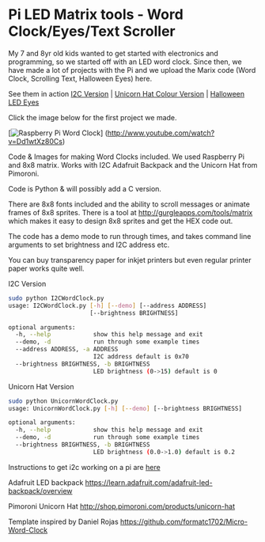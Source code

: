 Pi LED Matrix tools - Word Clock/Eyes/Text Scroller
===================================================

My 7 and 8yr old kids wanted to get started with electronics and programming,
 so we started off with an LED word clock. Since then, we have made a lot of
 projects with the Pi and we upload the Marix code (Word Clock, Scrolling Text,
 Halloween Eyes) here.

 See them in action [I2C Version](http://www.youtube.com/watch?v=Dd1wtXz80Cs) | [Unicorn Hat Colour Version](http://www.youtube.com/watch?v=QlTQ89PbJo4) | [Halloween LED Eyes](https://www.youtube.com/watch?v=rT0zYCxDIbY)

 Click the image below for the first project we made.

[![Raspberry Pi Word Clock](http://gurgleapps.com/assets/images/blog/raspberry-pi-word-clock-460x276.jpg)]
(http://www.youtube.com/watch?v=Dd1wtXz80Cs)

Code & Images for making Word Clocks included. We used Raspberry Pi and 8x8 matrix. Works with I2C Adafruit Backpack and the Unicorn Hat from Pimoroni.

Code is Python & will possibly add a C version.

There are 8x8 fonts included and the ability to scroll messages or animate frames of 8x8 sprites. There is a tool at http://gurgleapps.com/tools/matrix which makes it easy to design 8x8 sprites and get the HEX code out.

The code has a demo mode to run through times, and takes command line arguments to set brightness and I2C address etc.

You can buy transparency paper for inkjet printers but even regular printer paper works quite well.

I2C Version
```bash
sudo python I2CWordClock.py
usage: I2CWordClock.py [-h] [--demo] [--address ADDRESS]
                       [--brightness BRIGHTNESS]

optional arguments:
  -h, --help            show this help message and exit
  --demo, -d            run through some example times
  --address ADDRESS, -a ADDRESS
                        I2C address default is 0x70
  --brightness BRIGHTNESS, -b BRIGHTNESS
                        LED brightness (0->15) default is 0
```

Unicorn Hat Version
```bash
sudo python UnicornWordClock.py
usage: UnicornWordClock.py [-h] [--demo] [--brightness BRIGHTNESS]

optional arguments:
  -h, --help            show this help message and exit
  --demo, -d            run through some example times
  --brightness BRIGHTNESS, -b BRIGHTNESS
                        LED brightness (0.0->1.0) default is 0.2
```

Instructions to get i2c working on a pi are [here](docs/new_pi_setup.md#i2c-setup)

Adafruit LED backpack
https://learn.adafruit.com/adafruit-led-backpack/overview

Pimoroni Unicorn Hat
http://shop.pimoroni.com/products/unicorn-hat

Template inspired by Daniel Rojas https://github.com/formatc1702/Micro-Word-Clock

